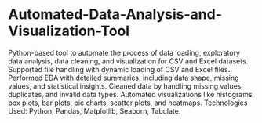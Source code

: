 # Automated-Data-Analysis-and-Visualization-Tool
Python-based tool to automate the process of data loading, exploratory data analysis, data cleaning, and visualization for CSV and Excel datasets.
Supported file handling with dynamic loading of CSV and Excel files.
Performed EDA with detailed summaries, including data shape, missing values, and statistical insights.
Cleaned data by handling missing values, duplicates, and invalid data types.
Automated visualizations like histograms, box plots, bar plots, pie charts, scatter plots, and heatmaps.
Technologies Used: Python, Pandas, Matplotlib, Seaborn, Tabulate.
